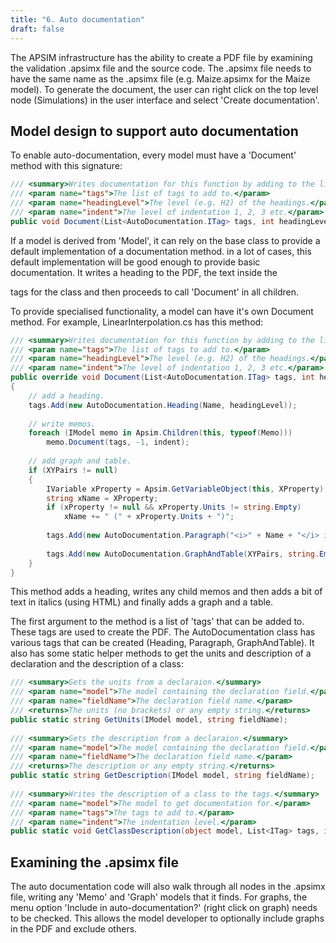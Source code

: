 ```yaml
---
title: "6. Auto documentation"
draft: false
---
```


The APSIM infrastructure has the ability to create a PDF file by examining the validation .apsimx file and the source code. The .apsimx file needs to have the same name as the .apsimx file (e.g. Maize.apsimx for the Maize model). To generate the document, the user can right click on the top level node (Simulations) in the user interface and select 'Create documentation'. 

## Model design to support auto documentation

To enable auto-documentation, every model must have a 'Document' method with this signature:

```c#
/// <summary>Writes documentation for this function by adding to the list of documentation tags.</summary>
/// <param name="tags">The list of tags to add to.</param>
/// <param name="headingLevel">The level (e.g. H2) of the headings.</param>
/// <param name="indent">The level of indentation 1, 2, 3 etc.</param>
public void Document(List<AutoDocumentation.ITag> tags, int headingLevel, int indent);
```

If a model is derived from 'Model', it can rely on the base class to provide a default implementation of a documentation method. in a lot of cases, this default implementation will be good enough to provide basic documentation. It writes a heading to the PDF, the text inside the <summary> tags for the class and then proceeds to call 'Document' in all children.

To provide specialised functionality, a model can have it's own Document method. For example, LinearInterpolation.cs has this method:

```c#
/// <summary>Writes documentation for this function by adding to the list of documentation tags.</summary>
/// <param name="tags">The list of tags to add to.</param>
/// <param name="headingLevel">The level (e.g. H2) of the headings.</param>
/// <param name="indent">The level of indentation 1, 2, 3 etc.</param>
public override void Document(List<AutoDocumentation.ITag> tags, int headingLevel, int indent)
{
    // add a heading.
    tags.Add(new AutoDocumentation.Heading(Name, headingLevel));
 
    // write memos.
    foreach (IModel memo in Apsim.Children(this, typeof(Memo)))
        memo.Document(tags, -1, indent);
 
    // add graph and table.
    if (XYPairs != null)
    {
        IVariable xProperty = Apsim.GetVariableObject(this, XProperty);
        string xName = XProperty;
        if (xProperty != null && xProperty.Units != string.Empty)
            xName += " (" + xProperty.Units + ")";
 
        tags.Add(new AutoDocumentation.Paragraph("<i>" + Name + "</i> is calculated as a function of <i>" + xName + "</i>", indent));
 
        tags.Add(new AutoDocumentation.GraphAndTable(XYPairs, string.Empty, xName, Name, indent));
    }
}
```

This method adds a heading, writes any child memos and then adds a bit of text in italics (using HTML) and finally adds a graph and a table.

The first argument to the method is a list of 'tags' that can be added to. These tags are used to create the PDF. The AutoDocumentation class has various tags that can be created (Heading, Paragraph, GraphAndTable). It also has some static helper methods to get the units and description of a declaration and the description of a class:

```c#
/// <summary>Gets the units from a declaraion.</summary>
/// <param name="model">The model containing the declaration field.</param>
/// <param name="fieldName">The declaration field name.</param>
/// <returns>The units (no brackets) or any empty string.</returns>
public static string GetUnits(IModel model, string fieldName);
 
/// <summary>Gets the description from a declaraion.</summary>
/// <param name="model">The model containing the declaration field.</param>
/// <param name="fieldName">The declaration field name.</param>
/// <returns>The description or any empty string.</returns>
public static string GetDescription(IModel model, string fieldName);
 
/// <summary>Writes the description of a class to the tags.</summary>
/// <param name="model">The model to get documentation for.</param>
/// <param name="tags">The tags to add to.</param>
/// <param name="indent">The indentation level.</param>
public static void GetClassDescription(object model, List<ITag> tags, int indent);
```

## Examining the .apsimx file

The auto documentation code will also walk through all nodes in the .apsimx file, writing any 'Memo' and 'Graph' models that it finds. For graphs, the menu option 'Include in auto-documentation?' (right click on graph) needs to be checked. This allows the model developer to optionally include graphs in the PDF and exclude others.

